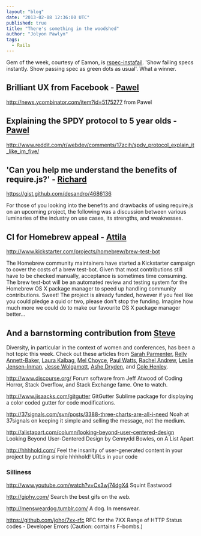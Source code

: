 ```yaml
---
layout: "blog"
date: "2013-02-08 12:36:00 UTC"
published: true
title: "There's something in the woodshed"
author: "Jolyon Pawlyn"
tags:
  - Rails
---
```


Gem of the week, courtesy of Eamon, is [rspec-instafail](https://github.com/grosser/rspec-instafail). 'Show failing specs instantly. Show passing spec as green dots as usual'. What a winner.

## Brilliant UX from Facebook - [Pawel](/people/pawel)

http://news.ycombinator.com/item?id=5175277 from Pawel

## Explaining the SPDY protocol to 5 year olds - [Pawel](/people/pawel)

http://www.reddit.com/r/webdev/comments/17zcih/spdy_protocol_explain_it_like_im_five/

## 'Can you help me understand the benefits of require.js?' - [Richard](/people/richard-archer)

https://gist.github.com/desandro/4686136

For those of you looking into the benefits and drawbacks of using require.js on an upcoming project, the following was a discussion between various luminaries of the industry on use cases, its strengths, and weaknesses.

##  CI for Homebrew appeal - [Attila](/people/attila-gyorffy)

http://www.kickstarter.com/projects/homebrew/brew-test-bot

The Homebrew community maintainers have started a Kickstarter campaign to cover the costs of a brew test-bot. Given that most contributions still have to be checked manually, acceptance is sometimes time consuming. The brew test-bot will be an automated review and testing system for the Homebrew OS X package manager to speed up handling community contributions. Sweet! The project is already funded, however if you feel like you could pledge a quid or two, please don't stop the funding. Imagine how much more we could do to make our favourite OS X package manager better...

##  And a barnstorming contribution from [Steve](/people/steve-barnett)

Diversity, in particular in the context of women and conferences, has been a hot topic this week.
Check out these articles from [Sarah Parmenter](http://www.sazzy.co.uk/2013/02/speaking-up/), [Relly Annett-Baker](http://rel.ly/2013/02/also-speaking-up/), [Laura Kalbag](http://laurakalbag.com/women-and-conferences/), [Mel Choyce](http://choycedesign.com/2013/02/04/women-wordpress-the-web/), [Paul Watts](http://ladycoders.com/2013/01/28/how-to-be-inclusive/), [Rachel Andrew](http://www.rachelandrew.co.uk/archives/2013/02/05/women-speaking-and-online-abuse/), [Leslie Jensen-Inman](http://www.jenseninman.com/blog/13737040/speakingupitstime), [Jesse Wolgamott](http://jessewolgamott.com/blog/2013/02/05/the-one-where-i-have-to-explain-why-i-want-diversity-in-our-field/), [Ashe Dryden](http://ashedryden.com/blog/we-deserve-better-than-this), and [Cole Henley](http://cole007.net/blog/138/why-cant-we-all-just-get-along).

http://www.discourse.org/
Forum software from Jeff Atwood of Coding Horror, Stack Overflow, and Stack Exchange fame. One to watch.

http://www.jisaacks.com/gitgutter
GitGutter Sublime package for displaying a color coded gutter for code modifications.

http://37signals.com/svn/posts/3388-three-charts-are-all-i-need
Noah at 37signals on keeping it simple and selling the message, not the medium.

http://alistapart.com/column/looking-beyond-user-centered-design
Looking Beyond User-Centered Design by Cennydd Bowles, on A List Apart

http://hhhhold.com/
Feel the insanity of user-generated content in your project by putting simple hhhhold! URLs in your code

### Silliness

http://www.youtube.com/watch?v=Cx3wj74dgX4
Squint Eastwood

http://giphy.com/
Search the best gifs on the web.

http://mensweardog.tumblr.com/
A dog. In menswear.

https://github.com/joho/7xx-rfc
RFC for the 7XX Range of HTTP Status codes - Developer Errors
(Caution: contains F-bombs.)
